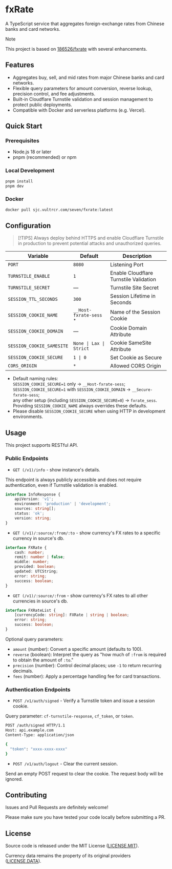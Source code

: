 # fxRate

A TypeScript service that aggregates foreign-exchange rates from Chinese banks and card networks.

> [!NOTE]
> This project is based on [186526/fxrate](https://github.com/186526/fxrate) with several enhancements.

## Features

- Aggregates buy, sell, and mid rates from major Chinese banks and card networks.
- Flexible query parameters for amount conversion, reverse lookup, precision control, and fee adjustments.
- Built-in Cloudflare Turnstile validation and session management to protect public deployments.
- Compatible with Docker and serverless platforms (e.g. Vercel).

## Quick Start

### Prerequisites

- Node.js 18 or later
- pnpm (recommended) or npm

### Local Development

```bash
pnpm install
pnpm dev
```

### Docker

```bash
docker pull sjc.vultrcr.com/seven/fxrate:latest
```

## Configuration

> [!TIPS]
> Always deploy behind HTTPS and enable Cloudflare Turnstile in production to prevent potential attacks and unauthorized queries.

| Variable                  | Default                            | Description                            |
| ------------------------- | ---------------------------------- | -------------------------------------- |
| `PORT`                    | `8080`                             | Listening Port                         |
| `TURNSTILE_ENABLE`        | `1`                                | Enable Cloudflare Turnstile Validation |
| `TURNSTILE_SECRET`        | —                                  | Turnstile Site Secret                  |
| `SESSION_TTL_SECONDS`     | `300`                              | Session Lifetime in Seconds            |
| `SESSION_COOKIE_NAME`     | `__Host-fxrate-sess` <sup>\*</sup> | Name of the Session Cookie             |
| `SESSION_COOKIE_DOMAIN`   | —                                  | Cookie Domain Attribute                |
| `SESSION_COOKIE_SAMESITE` | `None \| Lax \| Strict`            | Cookie SameSite Attribute              |
| `SESSION_COOKIE_SECURE`   | `1 \| 0`                           | Set Cookie as Secure                   |
| `CORS_ORIGIN`             | `*`                                | Allowed CORS Origin                    |

- Default naming rules:  
  `SESSION_COOKIE_SECURE=1` only → `__Host-fxrate-sess`;  
  `SESSION_COOKIE_SECURE=1` with `SESSION_COOKIE_DOMAIN` → `__Secure-fxrate-sess`;  
  any other setup (including `SESSION_COOKIE_SECURE=0`) → `fxrate_sess`.  
  Providing `SESSION_COOKIE_NAME` always overrides these defaults.
- Please disable `SESSION_COOKIE_SECURE` when using HTTP in development environments.

## Usage

This project supports RESTful API.

### Public Endpoints

- `GET (/v1)/info` - show instance's details.

This endpoint is always publicly accessible and does not require authentication, even if Turnstile validation is enabled.

```typescript
interface InfoResponse {
    apiVersion: 'v1';
    environment: 'production' | 'development';
    sources: string[];
    status: 'ok';
    version: string;
}
```

- `GET (/v1)/:source/:from/:to` - show currency's FX rates to a specific currency in source's db.

```typescript
interface FXRate {
    cash: number;
    remit: number | false;
    middle: number;
    provided: boolean;
    updated: UTCString;
    error: string;
    success: boolean;
}
```

- `GET (/v1)/:source/:from` - show currency's FX rates to all other currencies in source's db.

```typescript
interface FXRateList {
    [currencyCode: string]: FXRate | string | boolean;
    error: string;
    success: boolean;
}
```

Optional query parameters:

- `amount` (number): Convert a specific amount (defaults to 100).
- `reverse` (boolean): Interpret the query as "how much of `:from` is required to obtain the amount of `:to`."
- `precision` (number): Control decimal places; use `-1` to return recurring decimals.
- `fees` (number): Apply a percentage handling fee for card transactions.

### Authentication Endpoints

- `POST /v1/auth/signed` - Verify a Turnstile token and issue a session cookie.

Query parameter: `cf-turnstile-response`, `cf_token`, or `token`.

```bash
POST /auth/signed HTTP/1.1
Host: api.example.com
Content-Type: application/json

{
  "token": "xxxx-xxxx-xxxx"
}
```

- `POST /v1/auth/logout` - Clear the current session.

Send an empty POST request to clear the cookie. The request body will be ignored.

## Contributing

Issues and Pull Requests are definitely welcome!

Please make sure you have tested your code locally before submitting a PR.

## License

Source code is released under the MIT License ([LICENSE.MIT](https://github.com/realSunyz/fxrate/blob/main/LICENSE.MIT)).

Currency data remains the property of its original providers ([LICENSE.DATA](https://github.com/realSunyz/fxrate/blob/main/LICENSE.DATA)).
